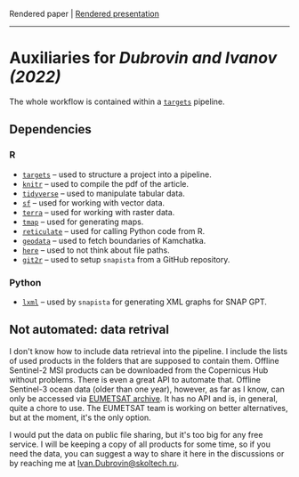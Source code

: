 Rendered paper |
[Rendered presentation](https://iod-ine.github.io/igarss2022_kamchatka_hab/presentation.html)

---

# Auxiliaries for *Dubrovin and Ivanov (2022)*

The whole workflow is contained within a [`targets`](https://github.com/ropensci/targets) pipeline.

## Dependencies

### R
- [`targets`](https://docs.ropensci.org/targets/) – used to structure a project into a pipeline.
- [`knitr`](https://yihui.org/knitr/) – used to compile the pdf of the article.
- [`tidyverse`](https://www.tidyverse.org/) – used to manipulate tabular data.
- [`sf`](https://r-spatial.github.io/sf/) – used for working with vector data.
- [`terra`](https://rspatial.github.io/terra/reference/terra-package.html) – used for working with raster data.
- [`tmap`](https://r-tmap.github.io/tmap/) – used for generating maps.
- [`reticulate`](https://rstudio.github.io/reticulate/) – used for calling Python code from R.
- [`geodata`](https://github.com/rspatial/geodata/) – used to fetch boundaries of Kamchatka.
- [`here`](https://here.r-lib.org/) – used to not think about file paths.
- [`git2r`](https://docs.ropensci.org/git2r/) – used to setup `snapista` from a GitHub repository.

### Python
- [`lxml`](https://pypi.org/project/lxml/) – used by `snapista` for generating XML graphs for SNAP GPT.

## Not automated: data retrival

I don't know how to include data retrieval into the pipeline.
I include the lists of used products in the folders that are supposed to contain them.
Offline Sentinel-2 MSI products can be downloaded from the Copernicus Hub without problems.
There is even a great API to automate that.
Offline Sentinel-3 ocean data (older than one year), however, as far as I know, can only be accessed via [EUMETSAT archive](https://archive.eumetsat.int).
It has no API and is, in general, quite a chore to use.
The EUMETSAT team is working on better alternatives, but at the moment, it's the only option.

I would put the data on public file sharing, but it's too big for any free service.
I will be keeping a copy of all products for some time, so if you need the data, you can suggest a way to share it here in the discussions or by reaching me at Ivan.Dubrovin@skoltech.ru.
